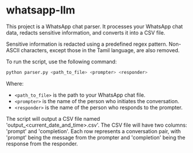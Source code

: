 # whatsapp-llm

This project is a WhatsApp chat parser. It processes your WhatsApp chat data, redacts sensitive information, and converts it into a CSV file.

Sensitive information is redacted using a predefined regex pattern. Non-ASCII characters, except those in the Tamil language, are also removed.

To run the script, use the following command:
```python
python parser.py <path_to_file> <prompter> <responder>
```
Where:
- `<path_to_file>` is the path to your WhatsApp chat file.
- `<prompter>` is the name of the person who initiates the conversation.
- `<responder>` is the name of the person who responds to the prompter.

The script will output a CSV file named 'output_<current_date_and_time>.csv'. The CSV file will have two columns: 'prompt' and 'completion'. Each row represents a conversation pair, with 'prompt' being the message from the prompter and 'completion' being the response from the responder.
